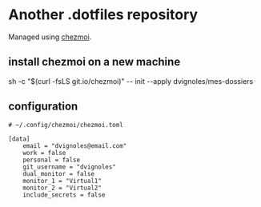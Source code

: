 # Another .dotfiles repository
Managed using [chezmoi](https://github.com/twpayne/chezmoi). 

## install chezmoi on a new machine
sh -c "$(curl -fsLS git.io/chezmoi)" -- init --apply dvignoles/mes-dossiers

## configuration

```
# ~/.config/chezmoi/chezmoi.toml

[data]
    email = "dvignoles@email.com"
    work = false
    personal = false
    git_username = "dvignoles"
    dual_monitor = false
    monitor_1 = "Virtual1"
    monitor_2 = "Virtual2"
    include_secrets = false
```
